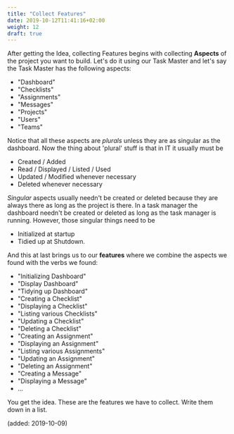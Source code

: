 ```yaml
---
title: "Collect Features"
date: 2019-10-12T11:41:16+02:00
weight: 12
draft: true
---
```



After getting the Idea, collecting Features begins with collecting **Aspects**
of the project you want to build. Let's do it using our Task Master and let's
say the Task Master has the following aspects:

* "Dashboard"
* "Checklists"
* "Assignments"
* "Messages"
* "Projects"
* "Users"
* "Teams"

Notice that all these aspects are *plurals* unless they are as singular as the dashboard. Now the thing about 'plural' stuff is that in IT it usually must be 

* Created / Added
* Read / Displayed / Listed / Used
* Updated / Modified whenever necessary
* Deleted whenever necessary

*Singular* aspects usually needn't be created or deleted because they are always there as long as the project is there. In a task manager the dashboard needn't be created or deleted as long as the task manager is running. However, those singular things need to be 

* Initialized at startup
* Tidied up at Shutdown.

And this at last brings us to our **features** where we combine the aspects we found with the verbs we found:

* "Initializing Dashboard"
* "Display Dashboard"
* "Tidying up Dashboard"
* "Creating a Checklist"
* "Displaying a Checklist"
* "Listing various Checklists"
* "Updating a Checklist"
* "Deleting a Checklist"
* "Creating an Assignment"
* "Displaying an Assignment"
* "Listing various Assignments"
* "Updating an Assignment"
* "Deleting an Assignment"
* "Creating a Message"
* "Displaying a Message"
* ... 

You get the idea. These are the features we have to collect. Write them down in a list.

(added: 2019-10-09)



